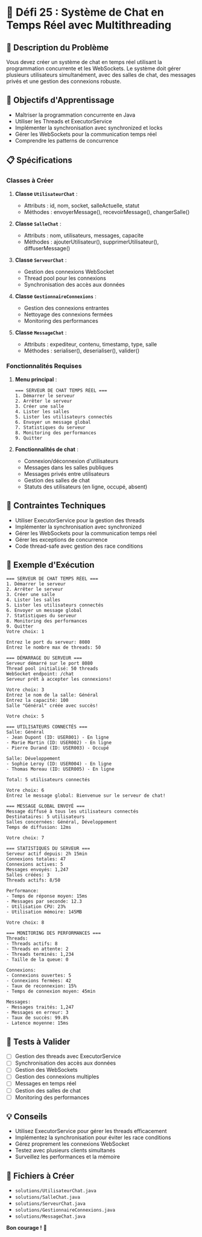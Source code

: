 # 🎯 Défi 25 : Système de Chat en Temps Réel avec Multithreading

## 📝 Description du Problème

Vous devez créer un système de chat en temps réel utilisant la programmation concurrente et les WebSockets. Le système doit gérer plusieurs utilisateurs simultanément, avec des salles de chat, des messages privés et une gestion des connexions robuste.

## 🎯 Objectifs d'Apprentissage

- Maîtriser la programmation concurrente en Java
- Utiliser les Threads et ExecutorService
- Implémenter la synchronisation avec synchronized et locks
- Gérer les WebSockets pour la communication temps réel
- Comprendre les patterns de concurrence

## 📋 Spécifications

### Classes à Créer

1. **Classe `UtilisateurChat`** :
   - Attributs : id, nom, socket, salleActuelle, statut
   - Méthodes : envoyerMessage(), recevoirMessage(), changerSalle()

2. **Classe `SalleChat`** :
   - Attributs : nom, utilisateurs, messages, capacite
   - Méthodes : ajouterUtilisateur(), supprimerUtilisateur(), diffuserMessage()

3. **Classe `ServeurChat`** :
   - Gestion des connexions WebSocket
   - Thread pool pour les connexions
   - Synchronisation des accès aux données

4. **Classe `GestionnaireConnexions`** :
   - Gestion des connexions entrantes
   - Nettoyage des connexions fermées
   - Monitoring des performances

5. **Classe `MessageChat`** :
   - Attributs : expediteur, contenu, timestamp, type, salle
   - Méthodes : serialiser(), deserialiser(), valider()

### Fonctionnalités Requises

1. **Menu principal** :
   ```
   === SERVEUR DE CHAT TEMPS RÉEL ===
   1. Démarrer le serveur
   2. Arrêter le serveur
   3. Créer une salle
   4. Lister les salles
   5. Lister les utilisateurs connectés
   6. Envoyer un message global
   7. Statistiques du serveur
   8. Monitoring des performances
   9. Quitter
   ```

2. **Fonctionnalités de chat** :
   - Connexion/déconnexion d'utilisateurs
   - Messages dans les salles publiques
   - Messages privés entre utilisateurs
   - Gestion des salles de chat
   - Statuts des utilisateurs (en ligne, occupé, absent)

## 🔧 Contraintes Techniques

- Utiliser ExecutorService pour la gestion des threads
- Implémenter la synchronisation avec synchronized
- Gérer les WebSockets pour la communication temps réel
- Gérer les exceptions de concurrence
- Code thread-safe avec gestion des race conditions

## 📝 Exemple d'Exécution

```
=== SERVEUR DE CHAT TEMPS RÉEL ===
1. Démarrer le serveur
2. Arrêter le serveur
3. Créer une salle
4. Lister les salles
5. Lister les utilisateurs connectés
6. Envoyer un message global
7. Statistiques du serveur
8. Monitoring des performances
9. Quitter
Votre choix: 1

Entrez le port du serveur: 8080
Entrez le nombre max de threads: 50

=== DÉMARRAGE DU SERVEUR ===
Serveur démarré sur le port 8080
Thread pool initialisé: 50 threads
WebSocket endpoint: /chat
Serveur prêt à accepter les connexions!

Votre choix: 3
Entrez le nom de la salle: Général
Entrez la capacité: 100
Salle "Général" créée avec succès!

Votre choix: 5

=== UTILISATEURS CONNECTÉS ===
Salle: Général
- Jean Dupont (ID: USER001) - En ligne
- Marie Martin (ID: USER002) - En ligne
- Pierre Durand (ID: USER003) - Occupé

Salle: Développement
- Sophie Leroy (ID: USER004) - En ligne
- Thomas Moreau (ID: USER005) - En ligne

Total: 5 utilisateurs connectés

Votre choix: 6
Entrez le message global: Bienvenue sur le serveur de chat!

=== MESSAGE GLOBAL ENVOYÉ ===
Message diffusé à tous les utilisateurs connectés
Destinataires: 5 utilisateurs
Salles concernées: Général, Développement
Temps de diffusion: 12ms

Votre choix: 7

=== STATISTIQUES DU SERVEUR ===
Serveur actif depuis: 2h 15min
Connexions totales: 47
Connexions actives: 5
Messages envoyés: 1,247
Salles créées: 3
Threads actifs: 8/50

Performance:
- Temps de réponse moyen: 15ms
- Messages par seconde: 12.3
- Utilisation CPU: 23%
- Utilisation mémoire: 145MB

Votre choix: 8

=== MONITORING DES PERFORMANCES ===
Threads:
- Threads actifs: 8
- Threads en attente: 2
- Threads terminés: 1,234
- Taille de la queue: 0

Connexions:
- Connexions ouvertes: 5
- Connexions fermées: 42
- Taux de reconnexion: 15%
- Temps de connexion moyen: 45min

Messages:
- Messages traités: 1,247
- Messages en erreur: 3
- Taux de succès: 99.8%
- Latence moyenne: 15ms
```

## 🧪 Tests à Valider

- [ ] Gestion des threads avec ExecutorService
- [ ] Synchronisation des accès aux données
- [ ] Gestion des WebSockets
- [ ] Gestion des connexions multiples
- [ ] Messages en temps réel
- [ ] Gestion des salles de chat
- [ ] Monitoring des performances

## 💡 Conseils

- Utilisez ExecutorService pour gérer les threads efficacement
- Implémentez la synchronisation pour éviter les race conditions
- Gérez proprement les connexions WebSocket
- Testez avec plusieurs clients simultanés
- Surveillez les performances et la mémoire

## 🎯 Fichiers à Créer

- `solutions/UtilisateurChat.java`
- `solutions/SalleChat.java`
- `solutions/ServeurChat.java`
- `solutions/GestionnaireConnexions.java`
- `solutions/MessageChat.java`

**Bon courage !** 🚀